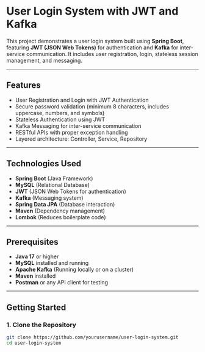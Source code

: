 # User Login System with JWT and Kafka

This project demonstrates a user login system built using **Spring Boot**, featuring **JWT (JSON Web Tokens)** for authentication and **Kafka** for inter-service communication. It includes user registration, login, stateless session management, and messaging.

---

## Features
- User Registration and Login with JWT Authentication
- Secure password validation (minimum 8 characters, includes uppercase, numbers, and symbols)
- Stateless Authentication using JWT
- Kafka Messaging for inter-service communication
- RESTful APIs with proper exception handling
- Layered architecture: Controller, Service, Repository

---

## Technologies Used
- **Spring Boot** (Java Framework)
- **MySQL** (Relational Database)
- **JWT** (JSON Web Tokens for authentication)
- **Kafka** (Messaging system)
- **Spring Data JPA** (Database interaction)
- **Maven** (Dependency management)
- **Lombok** (Reduces boilerplate code)

---

## Prerequisites
- **Java 17** or higher
- **MySQL** installed and running
- **Apache Kafka** (Running locally or on a cluster)
- **Maven** installed
- **Postman** or any API client for testing

---

## Getting Started

### 1. Clone the Repository
```bash
git clone https://github.com/yourusername/user-login-system.git
cd user-login-system
